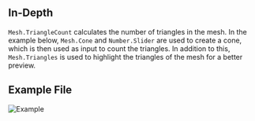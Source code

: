 ## In-Depth
`Mesh.TriangleCount` calculates the number of triangles in the mesh. In the example below, `Mesh.Cone` and `Number.Slider` are used to create a cone, which is then used as input to count the triangles. In addition to this, `Mesh.Triangles` is used to highlight the triangles of the mesh for a better preview.

## Example File

![Example](./Autodesk.DesignScript.Geometry.Mesh.TriangleCount_img.jpg)
